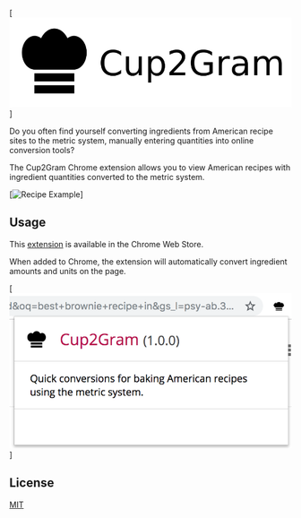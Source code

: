 [![Cup2Gram Logo](images/cup2gram_title.png)]

Do you often find yourself converting ingredients from American recipe sites to the metric system, manually entering quantities into online conversion tools?

The Cup2Gram Chrome extension allows you to view American recipes with ingredient quantities converted to the metric system.

[![Recipe Example](images/brownie_recipe.png)]

## Usage
This [extension]() is available in the Chrome Web Store.

When added to Chrome, the extension will automatically convert ingredient amounts and units on the page.

[![Extension Popup](images/popup.png)]

## License
[MIT]()
